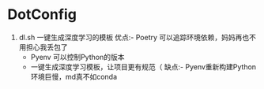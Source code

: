 # DotConfig
1. dl.sh 一键生成深度学习的模板
优点:- Poetry 可以追踪环境依赖，妈妈再也不用担心我丢包了
     - Pyenv 可以控制Python的版本
     - 一键生成深度学习模板，让项目更有规范（
缺点:- Pyenv重新构建Python环境巨慢，md真不如conda
